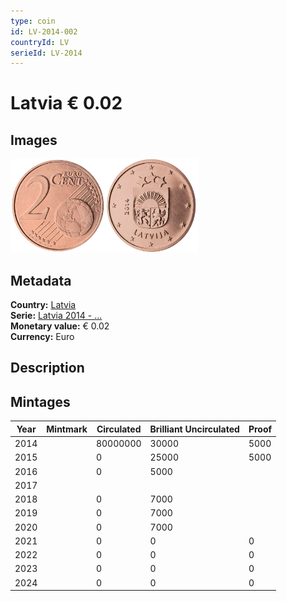 ```yaml
---
type: coin
id: LV-2014-002
countryId: LV
serieId: LV-2014
---
```


# Latvia € 0.02

## Images

<img src="../../../Images/common-2007-002.webp" height="150" alt="Front image"><img src="Images/latvia-2014-002.webp" height="150" alt="Back image">

## Metadata

**Country:** [Latvia](../index.md)\
**Serie:** [Latvia 2014 - ...](index.md)\
**Monetary value:** € 0.02\
**Currency:** Euro

## Description

## Mintages

| Year | Mintmark | Circulated | Brilliant Uncirculated | Proof |
| ---- | -------- | ---------- | ---------------------- | ----- |
| 2014 |          | 80000000   | 30000                  | 5000  |
| 2015 |          | 0          | 25000                  | 5000  |
| 2016 |          | 0          | 5000                   |       |
| 2017 |          |            |                        |       |
| 2018 |          | 0          | 7000                   |       |
| 2019 |          | 0          | 7000                   |       |
| 2020 |          | 0          | 7000                   |       |
| 2021 |          | 0          | 0                      | 0     |
| 2022 |          | 0          | 0                      | 0     |
| 2023 |          | 0          | 0                      | 0     |
| 2024 |          | 0          | 0                      | 0     |
